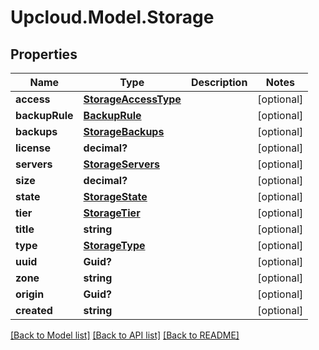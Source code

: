 # Upcloud.Model.Storage
## Properties

Name | Type | Description | Notes
------------ | ------------- | ------------- | -------------
**access** | [**StorageAccessType**](StorageAccessType.md) |  | [optional] 
**backupRule** | [**BackupRule**](BackupRule.md) |  | [optional] 
**backups** | [**StorageBackups**](StorageBackups.md) |  | [optional] 
**license** | **decimal?** |  | [optional] 
**servers** | [**StorageServers**](StorageServers.md) |  | [optional] 
**size** | **decimal?** |  | [optional] 
**state** | [**StorageState**](StorageState.md) |  | [optional] 
**tier** | [**StorageTier**](StorageTier.md) |  | [optional] 
**title** | **string** |  | [optional] 
**type** | [**StorageType**](StorageType.md) |  | [optional] 
**uuid** | **Guid?** |  | [optional] 
**zone** | **string** |  | [optional] 
**origin** | **Guid?** |  | [optional] 
**created** | **string** |  | [optional] 

[[Back to Model list]](../README.md#documentation-for-models) [[Back to API list]](../README.md#documentation-for-api-endpoints) [[Back to README]](../README.md)

